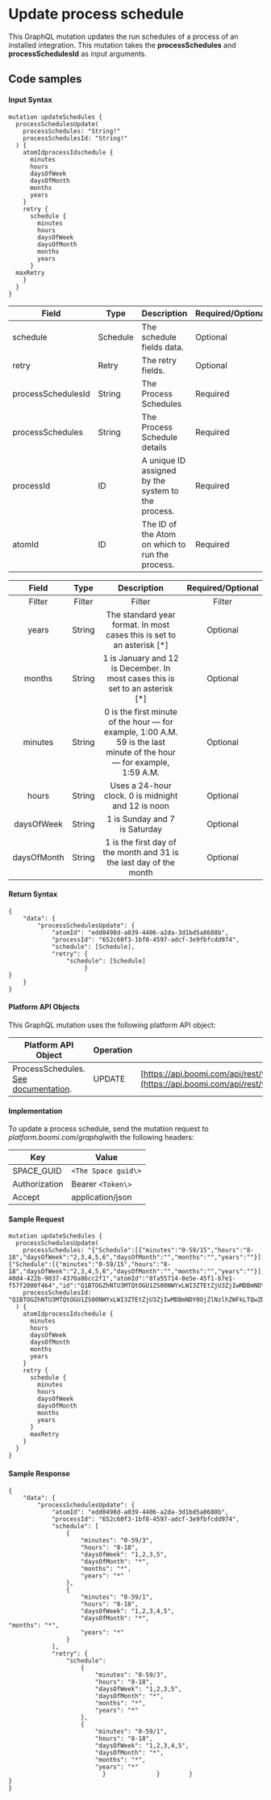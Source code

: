 # Update process schedule 

<head>
  <meta name="guidename" content="Spaces"/>
  <meta name="context" content="GUID-5a2fbd21-eb64-42c5-a039-75bf42061740"/>
</head>


This GraphQL mutation updates the run schedules of a process of an installed integration. This mutation takes the **processSchedules** and **processSchedulesId** as input arguments.

## Code samples

#### Input Syntax

``` {#codeblock_d4f_yzs_zxb}
mutation updateSchedules {
  processSchedulesUpdate(
    processSchedules: "String!"
    processSchedulesId: "String!"
  ) {
    atomIdprocessIdschedule {
      minutes
      hours
      daysOfWeek
      daysOfMonth
      months
      years
    }
    retry {
      schedule {
        minutes
        hours
        daysOfWeek
        daysOfMonth
        months
        years
      }
  maxRetry
    }
  }
}

```

| Field               | Type      | Description                                  | Required/Optional |
|---------------------|-----------|----------------------------------------------|-------------------|
| schedule            | Schedule  | The schedule fields data.                    | Optional          |
| retry               | Retry     | The retry fields.                            | Optional          |
| processSchedulesId  | String    | The Process Schedules                        | Required          |
| processSchedules    | String    | The Process Schedule details                 | Required          |
| processId           | ID        | A unique ID assigned by the system to the process.  | Required  |
| atomId              | ID        | The ID of the Atom on which to run the process.     | Required  |


| Field | Type | Description | Required/Optional |
|:-----:|:----:|:-----------:|:-----------------:|
| Filter | Filter | Filter | Filter |
| years | String | The standard year format. In most cases this is set to an asterisk [*] | Optional |
| months | String | 1 is January and 12 is December. In most cases this is set to an asterisk [*] | Optional |
| minutes | String | 0 is the first minute of the hour — for example, 1:00 A.M. 59 is the last minute of the hour — for example, 1:59 A.M. | Optional |
| hours | String | Uses a 24-hour clock. 0 is midnight and 12 is noon | Optional |
| daysOfWeek | String | 1 is Sunday and 7 is Saturday | Optional |
| daysOfMonth | String | 1 is the first day of the month and 31 is the last day of the month | Optional |



#### Return Syntax

``` {#codeblock_nyx_y1t_zxb}
{
    "data": {
        "processSchedulesUpdate": {
            "atomId": "edd0498d-a039-4406-a2da-3d1bd5a8688b",
            "processId": "652c60f3-1bf8-4597-adcf-3e9fbfcdd974",
            "schedule": [Schedule],
            "retry": {
                "schedule": [Schedule]
                     }
}
    }
}

```

#### Platform API Objects

This GraphQL mutation uses the following platform API object:

|**Platform API Object**|Operation|URL|
|-----------------------|---------|---|
|ProcessSchedules. [See documentation](https://developer.boomi.com/api/platformapi#tag/ProcessSchedules).|UPDATE|[https://api.boomi.com/api/rest/v1/accountId/ProcessSchedules/id/update](https://api.boomi.com/api/rest/v1/accountId/ProcessSchedules/id/update)|

#### Implementation

To update a process schedule, send the mutation request to *platform.boomi.com/graphql*with the following headers:

|Key|Value|
|---|-----|
|SPACE\_GUID|`<The Space guid\>`|
|Authorization|Bearer `<Token\>`|
|Accept|application/json|

#### Sample Request

``` {#codeblock_ngb_gbt_zxb}
mutation updateSchedules {
  processSchedulesUpdate(
    processSchedules: "{"Schedule":[{"minutes":"0-59/15","hours":"8-18","daysOfWeek":"2,3,4,5,6","daysOfMonth":"","months":"","years":""}],"Retry":{"Schedule":[{"minutes":"0-59/15","hours":"8-18","daysOfWeek":"2,3,4,5,6","daysOfMonth":"","months":"","years":""}],"maxRetry":3},"processId":"6e79aead-40d4-422b-9037-4370a86cc2f1","atomId":"8fa55714-8e5e-45f1-b7e1-f57f2000f464","id":"Q1BTOGZhNTU3MTQtOGU1ZS00NWYxLWI3ZTEtZjU3ZjIwMDBmNDY0OjZlNzlhZWFkLTQwZDQtNDIyYi05MDM3LTQzNzBhODZjYzJmMQ"}"
    processSchedulesId: "Q1BTOGZhNTU3MTQtOGU1ZS00NWYxLWI3ZTEtZjU3ZjIwMDBmNDY0OjZlNzlhZWFkLTQwZDQtNDIyYi05MDM3LTQzNzBhODZjYzJmMQ"
  ) {
    atomIdprocessIdschedule {
      minutes
      hours
      daysOfWeek
      daysOfMonth
      months
      years
    }
    retry {
      schedule {
        minutes
        hours
        daysOfWeek
        daysOfMonth
        months
        years
      }
      maxRetry
    }
  }
}

```

#### Sample Response

``` {#codeblock_dyt_3bt_zxb}
{
    "data": {
        "processSchedulesUpdate": {
            "atomId": "edd0498d-a039-4406-a2da-3d1bd5a8688b",
            "processId": "652c60f3-1bf8-4597-adcf-3e9fbfcdd974",
            "schedule": [
                {
                    "minutes": "0-59/3",
                    "hours": "8-18",
                    "daysOfWeek": "1,2,3,5",
                    "daysOfMonth": "*",
                    "months": "*",
                    "years": "*"
                },
                {
                    "minutes": "0-59/1",
                    "hours": "8-18",
                    "daysOfWeek": "1,2,3,4,5",
                    "daysOfMonth": "*",
"months": "*",
                    "years": "*"
                }
            ],
            "retry": {
                "schedule": 
                    {
                        "minutes": "0-59/3",
                        "hours": "8-18",
                        "daysOfWeek": "1,2,3,5",
                        "daysOfMonth": "*",
                        "months": "*",
                        "years": "*"
                    },
                    {
                        "minutes": "0-59/1",
                        "hours": "8-18",
                        "daysOfWeek": "1,2,3,4,5",
                        "daysOfMonth": "*",
                        "months": "*",
                        "years": "*"
                          }              }        }
}
}

```